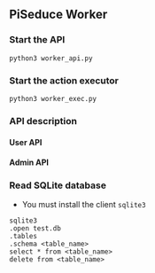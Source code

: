 ## PiSeduce Worker

### Start the API
```
python3 worker_api.py
```

### Start the action executor
```
python3 worker_exec.py
```

### API description

#### User API

#### Admin API

### Read SQLite database
* You must install the client `sqlite3`
```
sqlite3
.open test.db
.tables
.schema <table_name>
select * from <table_name>
delete from <table_name>
```

